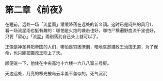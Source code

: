 # 第二章 《前夜》

在睡前，远处一场「流星雨」缓缓降落在远处的新义镇。这时已是闷热的风月1，看一场流星雨也挺有趣的：哪怕是火炮的袭击也好，哪怕尸横遍野血流千里也好，只要「留心」「流星」雨别落到自己头上就可以了。

正像是神圣昇阳帝国的人们，哪怕是穷困潦倒，暗地哀怨摄政王治国无道，为了保命，也只能把摄政王吹上了天。

顺便说一下，他住在中央高地十六楼一六八八室三号房。

天边远处，月亮的寒光被乌云半盖不盖似的，死气沉沉